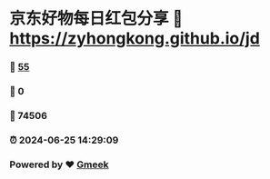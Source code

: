 # 京东好物每日红包分享 :link: https://zyhongkong.github.io/jd 
### :page_facing_up: [55](https://zyhongkong.github.io/jd/tag.html) 
### :speech_balloon: 0 
### :hibiscus: 74506 
### :alarm_clock: 2024-06-25 14:29:09 
### Powered by :heart: [Gmeek](https://github.com/Meekdai/Gmeek)
